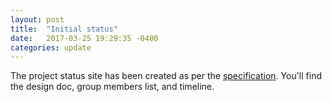 ```yaml
---
layout: post
title:  "Initial status"
date:   2017-03-25 19:29:35 -0400
categories: update
---
```


The project status site has been created as per the [specification](http://www.cs.princeton.edu/courses/archive/spring17/cos333/proj1.html). You'll find the design doc, group members list, and timeline. 